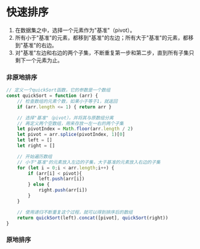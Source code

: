 # 快速排序
1. 在数据集之中，选择一个元素作为"基准"（pivot）。
2. 所有小于"基准"的元素，都移到"基准"的左边；所有大于"基准"的元素，都移到"基准"的右边。
3. 对"基准"左边和右边的两个子集，不断重复第一步和第二步，直到所有子集只剩下一个元素为止。
### 非原地排序
```javascript
// 定义一个quickSort函数，它的参数是一个数组
const quickSort = function (arr) {
    // 检查数组的元素个数，如果小于等于1，就返回
    if (arr.length <= 1) { return arr }

    // 选择"基准"（pivot），并将其与原数组分离
    // 再定义两个空数组，用来存放一左一右的两个子集
    let pivotIndex = Math.floor(arr.length / 2)
    let pivot = arr.splice(pivotIndex, 1)[0]
    let left = []
    let right = []

    // 开始遍历数组
    // 小于"基准"的元素放入左边的子集，大于基准的元素放入右边的子集
    for (let i = 0;i < arr.length;i++) {
        if (arr[i] < pivot){
            left.push(arr[i])
        } else {
            right.push(arr[i])
        }
    }

    // 使用递归不断重复这个过程，就可以得到排序后的数组
    return quickSort(left).concat([pivot], quickSort(right)) 
}
```
### 原地排序
```javascript

```